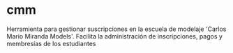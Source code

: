# cmm
Herramienta para gestionar suscripciones en la escuela de modelaje 'Carlos Mario Miranda Models'. Facilita la administración de inscripciones, pagos y membresías de los estudiantes
